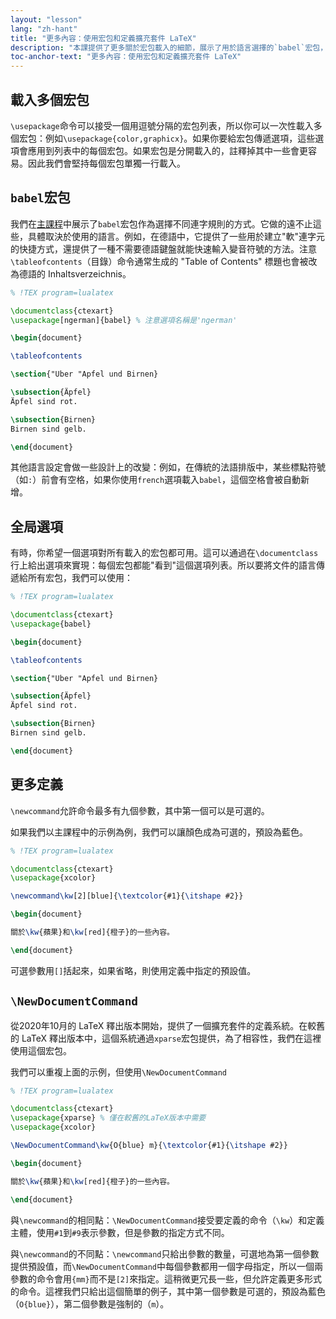 ```yaml
---
layout: "lesson"
lang: "zh-hant"
title: "更多內容：使用宏包和定義擴充套件 LaTeX"
description: "本課提供了更多關於宏包載入的細節，展示了用於語言選擇的`babel`宏包，並提供了更多關於自定義命令的細節。"
toc-anchor-text: "更多內容：使用宏包和定義擴充套件 LaTeX"
---
```


## 載入多個宏包

`\usepackage`命令可以接受一個用逗號分隔的宏包列表，所以你可以一次性載入多個宏包：例如`\usepackage{color,graphicx}`。如果你要給宏包傳遞選項，這些選項會應用到列表中的每個宏包。如果宏包是分開載入的，註釋掉其中一些會更容易。因此我們會堅持每個宏包單獨一行載入。

## `babel`宏包

我們在[主課程](lesson-06)中展示了`babel`宏包作為選擇不同連字規則的方式。它做的遠不止這些，具體取決於使用的語言。例如，在德語中，它提供了一些用於建立"軟"連字元的快捷方式，還提供了一種不需要德語鍵盤就能快速輸入變音符號的方法。注意`\tableofcontents`（目錄）命令通常生成的 "Table of Contents" 標題也會被改為德語的 Inhaltsverzeichnis。

```latex
% !TEX program=lualatex

\documentclass{ctexart}
\usepackage[ngerman]{babel} % 注意選項名稱是'ngerman'

\begin{document}

\tableofcontents

\section{"Uber "Apfel und Birnen}

\subsection{Äpfel}
Äpfel sind rot.

\subsection{Birnen}
Birnen sind gelb.

\end{document}
```

其他語言設定會做一些設計上的改變：例如，在傳統的法語排版中，某些標點符號（如`:`）前會有空格，如果你使用`french`選項載入`babel`，這個空格會被自動新增。

## 全局選項

有時，你希望一個選項對所有載入的宏包都可用。這可以通過在`\documentclass`行上給出選項來實現：每個宏包都能"看到"這個選項列表。所以要將文件的語言傳遞給所有宏包，我們可以使用：

```latex
% !TEX program=lualatex

\documentclass{ctexart}
\usepackage{babel}

\begin{document}

\tableofcontents

\section{"Uber "Apfel und Birnen}

\subsection{Äpfel}
Äpfel sind rot.

\subsection{Birnen}
Birnen sind gelb.

\end{document}
```

## 更多定義

`\newcommand`允許命令最多有九個參數，其中第一個可以是可選的。

如果我們以主課程中的示例為例，我們可以讓顏色成為可選的，預設為藍色。

```latex
% !TEX program=lualatex

\documentclass{ctexart}
\usepackage{xcolor}

\newcommand\kw[2][blue]{\textcolor{#1}{\itshape #2}}

\begin{document}

關於\kw{蘋果}和\kw[red]{橙子}的一些內容。

\end{document}
```

可選參數用`[]`括起來，如果省略，則使用定義中指定的預設值。

## `\NewDocumentCommand`

從2020年10月的 LaTeX 釋出版本開始，提供了一個擴充套件的定義系統。在較舊的 LaTeX 釋出版本中，這個系統通過`xparse`宏包提供，為了相容性，我們在這裡使用這個宏包。

我們可以重複上面的示例，但使用`\NewDocumentCommand`

```latex
% !TEX program=lualatex

\documentclass{ctexart}
\usepackage{xparse} % 僅在較舊的LaTeX版本中需要
\usepackage{xcolor}

\NewDocumentCommand\kw{O{blue} m}{\textcolor{#1}{\itshape #2}}

\begin{document}

關於\kw{蘋果}和\kw[red]{橙子}的一些內容。

\end{document}
```

與`\newcommand`的相同點：`\NewDocumentCommand`接受要定義的命令（`\kw`）和定義主體，使用`#1`到`#9`表示參數，但是參數的指定方式不同。

與`\newcommand`的不同點：`\newcommand`只給出參數的數量，可選地為第一個參數提供預設值，而`\NewDocumentCommand`中每個參數都用一個字母指定，所以一個兩參數的命令會用`{mm}`而不是`[2]`來指定。這稍微更冗長一些，但允許定義更多形式的命令。這裡我們只給出這個簡單的例子，其中第一個參數是可選的，預設為藍色（`O{blue}`），第二個參數是強制的（`m`）。
